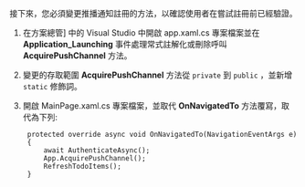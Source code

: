 
接下來，您必須變更推播通知註冊的方法，以確認使用者在嘗試註冊前已經驗證。 

1. 在方案總管] 中的 Visual Studio 中開啟 app.xaml.cs 專案檔案並在 **Application_Launching** 事件處理常式註解化或刪除呼叫 **AcquirePushChannel** 方法。 
 
2. 變更的存取範圍 **AcquirePushChannel** 方法從 `private` 到 `public` ，並新增 `static` 修飾詞。 

3. 開啟 MainPage.xaml.cs 專案檔案，並取代 **OnNavigatedTo** 方法覆寫，取代為下列:

        protected override async void OnNavigatedTo(NavigationEventArgs e)
        {
            await AuthenticateAsync();            
            App.AcquirePushChannel();
            RefreshTodoItems();
        }
